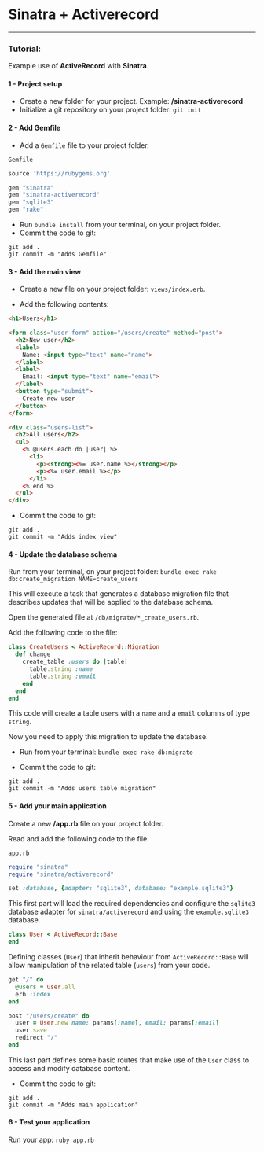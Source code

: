 # Sinatra + Activerecord
---

### Tutorial:

Example use of **ActiveRecord** with **Sinatra**.

#### 1 - Project setup

- Create a new folder for your project. Example: **/sinatra-activerecord**
- Initialize a git repository on your project folder: `git init`

#### 2 - Add Gemfile

- Add a `Gemfile` file to your project folder.

`Gemfile`
```ruby
source 'https://rubygems.org'

gem "sinatra"
gem "sinatra-activerecord"
gem "sqlite3"
gem "rake"
```

- Run `bundle install` from your terminal, on your project folder.
- Commit the code to git:
```
git add .
git commit -m "Adds Gemfile"
```

#### 3 - Add the main view

- Create a new file on your project folder: `views/index.erb`.

- Add the following contents:

```html
<h1>Users</h1>

<form class="user-form" action="/users/create" method="post">
  <h2>New user</h2>
  <label>
    Name: <input type="text" name="name">
  </label>
  <label>
    Email: <input type="text" name="email">
  </label>
  <button type="submit">
    Create new user
  </button>
</form>

<div class="users-list">
  <h2>All users</h2>
  <ul>
    <% @users.each do |user| %>
      <li>
        <p><strong><%= user.name %></strong></p>
        <p><%= user.email %></p>
      </li>
    <% end %>
  </ul>
</div>
```

- Commit the code to git:
```
git add .
git commit -m "Adds index view"
```

#### 4 - Update the database schema

Run from your terminal, on your project folder:
`bundle exec rake db:create_migration NAME=create_users`

This will execute a task that generates a database migration file that describes
updates that will be applied to the database schema.

Open the generated file at `/db/migrate/*_create_users.rb`.

Add the following code to the file:
```ruby
class CreateUsers < ActiveRecord::Migration
  def change
    create_table :users do |table|
      table.string :name
      table.string :email
    end
  end
end
```

This code will create a table `users` with a `name` and a `email` columns of
type `string`.

Now you need to apply this migration to update the database.

- Run from your terminal:
`bundle exec rake db:migrate`

- Commit the code to git:
```
git add .
git commit -m "Adds users table migration"
```

#### 5 - Add your main application

Create a new **/app.rb** file on your project folder.

Read and add the following code to the file.

`app.rb`
```ruby
require "sinatra"
require "sinatra/activerecord"

set :database, {adapter: "sqlite3", database: "example.sqlite3"}
```

This first part will load the required dependencies and configure the `sqlite3`
database adapter for `sinatra/activerecord` and using the `example.sqlite3`
database.


```ruby
class User < ActiveRecord::Base
end
```

Defining classes (`User`) that inherit behaviour from `ActiveRecord::Base` will
allow manipulation of the related table (`users`) from your code.


```ruby
get "/" do
  @users = User.all
  erb :index
end

post "/users/create" do
  user = User.new name: params[:name], email: params[:email]
  user.save
  redirect "/"
end

```

This last part defines some basic routes that make use of the `User` class to
access and modify database content.

- Commit the code to git:
```
git add .
git commit -m "Adds main application"
```

#### 6 - Test your application

Run your app: `ruby app.rb`
